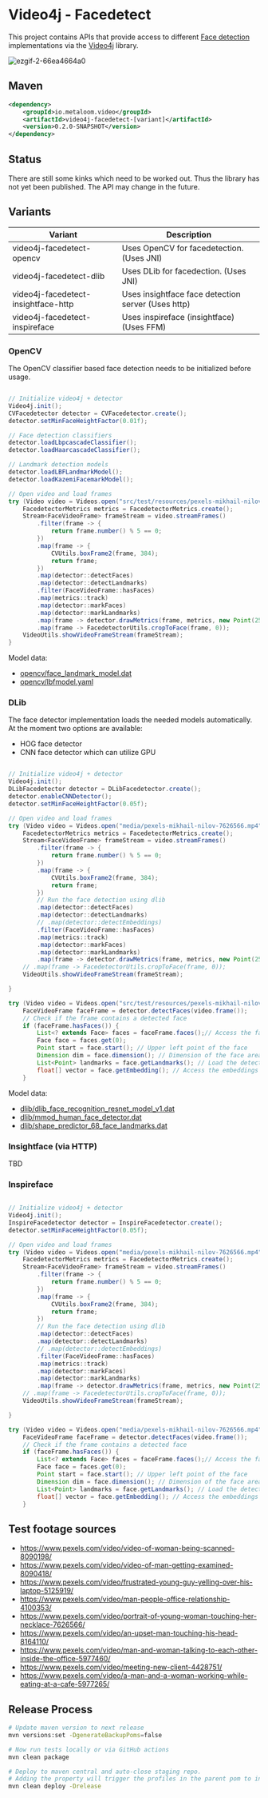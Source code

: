 # Video4j - Facedetect

This project contains APIs that provide access to different [Face detection](https://en.wikipedia.org/wiki/Face_detection) implementations via the [Video4j](https://github.com/metaloom/video4j) library.

![ezgif-2-66ea4664a0](https://user-images.githubusercontent.com/326605/213294042-a36913c8-8c94-4194-8e80-bc47ca32f99c.gif)

## Maven

```xml
<dependency>
	<groupId>io.metaloom.video</groupId>
	<artifactId>video4j-facedetect-[variant]</artifactId>
	<version>0.2.0-SNAPSHOT</version>
</dependency>
```

## Status

There are still some kinks which need to be worked out. Thus the library has not yet been published. The API may change in the future.


## Variants

| Variant                              | Description                               |
| ------------------------------------ | ----------------------------------------- |
| video4j-facedetect-opencv            | Uses OpenCV for facedetection. (Uses JNI) |
| video4j-facedetect-dlib              | Uses DLib for facedection.  (Uses JNI)    |
| video4j-facedetect-insightface-http  | Uses insightface face detection server (Uses http)  |
| video4j-facedetect-inspireface       | Uses inspireface (insightface) (Uses FFM) |


### OpenCV

The OpenCV classifier based face detection needs to be initialized before usage.

```java

// Initialize video4j + detector
Video4j.init();
CVFacedetector detector = CVFacedetector.create();
detector.setMinFaceHeightFactor(0.01f);

// Face detection classifiers
detector.loadLbpcascadeClassifier();
detector.loadHaarcascadeClassifier();

// Landmark detection models
detector.loadLBFLandmarkModel();
detector.loadKazemiFacemarkModel();

// Open video and load frames
try (Video video = Videos.open("src/test/resources/pexels-mikhail-nilov-7626566.mp4")) {
	FacedetectorMetrics metrics = FacedetectorMetrics.create();
	Stream<FaceVideoFrame> frameStream = video.streamFrames()
		.filter(frame -> {
			return frame.number() % 5 == 0;
		})
		.map(frame -> {
			CVUtils.boxFrame2(frame, 384);
			return frame;
		})
		.map(detector::detectFaces)
		.map(detector::detectLandmarks)
		.filter(FaceVideoFrame::hasFaces)
		.map(metrics::track)
		.map(detector::markFaces)
		.map(detector::markLandmarks)
		.map(frame -> detector.drawMetrics(frame, metrics, new Point(25, 45)))
		.map(frame -> FacedetectorUtils.cropToFace(frame, 0));
	VideoUtils.showVideoFrameStream(frameStream);
}
```

Model data:

* [opencv/face_landmark_model.dat](https://raw.githubusercontent.com/opencv/opencv_3rdparty/contrib_face_alignment_20170818/face_landmark_model.dat)
* [opencv/lbfmodel.yaml](https://raw.githubusercontent.com/kurnianggoro/GSOC2017/master/data/lbfmodel.yaml)



### DLib

The face detector implementation loads the needed models automatically.
At the moment two options are available:

* HOG face detector
* CNN face detector which can utilize GPU

```java

// Initialize video4j + detector
Video4j.init();
DLibFacedetector detector = DLibFacedetector.create();
detector.enableCNNDetector();
detector.setMinFaceHeightFactor(0.05f);

// Open video and load frames
try (Video video = Videos.open("media/pexels-mikhail-nilov-7626566.mp4")) {
	FacedetectorMetrics metrics = FacedetectorMetrics.create();
	Stream<FaceVideoFrame> frameStream = video.streamFrames()
		.filter(frame -> {
			return frame.number() % 5 == 0;
		})
		.map(frame -> {
			CVUtils.boxFrame2(frame, 384);
			return frame;
		})
		// Run the face detection using dlib
		.map(detector::detectFaces)
		.map(detector::detectLandmarks)
		// .map(detector::detectEmbeddings)
		.filter(FaceVideoFrame::hasFaces)
		.map(metrics::track)
		.map(detector::markFaces)
		.map(detector::markLandmarks)
		.map(frame -> detector.drawMetrics(frame, metrics, new Point(25, 45)));
	// .map(frame -> FacedetectorUtils.cropToFace(frame, 0));
	VideoUtils.showVideoFrameStream(frameStream);

}
```

```java
try (Video video = Videos.open("src/test/resources/pexels-mikhail-nilov-7626566.mp4")) {
	FaceVideoFrame faceFrame = detector.detectFaces(video.frame());
	// Check if the frame contains a detected face
	if (faceFrame.hasFaces()) {
		List<? extends Face> faces = faceFrame.faces();// Access the faces
		Face face = faces.get(0);
		Point start = face.start(); // Upper left point of the face
		Dimension dim = face.dimension(); // Dimension of the face area in pixel
		List<Point> landmarks = face.getLandmarks(); // Load the detected landmarks
		float[] vector = face.getEmbedding(); // Access the embeddings vector data
	}
```

Model data:

* [dlib/dlib_face_recognition_resnet_model_v1.dat](https://github.com/davisking/dlib-models/blob/master/dlib_face_recognition_resnet_model_v1.dat.bz2)
* [dlib/mmod_human_face_detector.dat](http://dlib.net/files/mmod_human_face_detector.dat.bz2)
* [dlib/shape_predictor_68_face_landmarks.dat](https://raw.githubusercontent.com/italojs/facial-landmarks-recognition/master/shape_predictor_68_face_landmarks.dat)


### Insightface (via HTTP)

TBD

### Inspireface


```java

// Initialize video4j + detector
Video4j.init();
InspireFacedetector detector = InspireFacedetector.create();
detector.setMinFaceHeightFactor(0.05f);

// Open video and load frames
try (Video video = Videos.open("media/pexels-mikhail-nilov-7626566.mp4")) {
	FacedetectorMetrics metrics = FacedetectorMetrics.create();
	Stream<FaceVideoFrame> frameStream = video.streamFrames()
		.filter(frame -> {
			return frame.number() % 5 == 0;
		})
		.map(frame -> {
			CVUtils.boxFrame2(frame, 384);
			return frame;
		})
		// Run the face detection using dlib
		.map(detector::detectFaces)
		.map(detector::detectLandmarks)
		// .map(detector::detectEmbeddings)
		.filter(FaceVideoFrame::hasFaces)
		.map(metrics::track)
		.map(detector::markFaces)
		.map(detector::markLandmarks)
		.map(frame -> detector.drawMetrics(frame, metrics, new Point(25, 45)));
	// .map(frame -> FacedetectorUtils.cropToFace(frame, 0));
	VideoUtils.showVideoFrameStream(frameStream);

}
```

```java
try (Video video = Videos.open("media/pexels-mikhail-nilov-7626566.mp4")) {
	FaceVideoFrame faceFrame = detector.detectFaces(video.frame());
	// Check if the frame contains a detected face
	if (faceFrame.hasFaces()) {
		List<? extends Face> faces = faceFrame.faces();// Access the faces
		Face face = faces.get(0);
		Point start = face.start(); // Upper left point of the face
		Dimension dim = face.dimension(); // Dimension of the face area in pixel
		List<Point> landmarks = face.getLandmarks(); // Load the detected landmarks
		float[] vector = face.getEmbedding(); // Access the embeddings vector data
	}
```


## Test footage sources

* https://www.pexels.com/video/video-of-woman-being-scanned-8090198/
* https://www.pexels.com/video/video-of-man-getting-examined-8090418/
* https://www.pexels.com/video/frustrated-young-guy-yelling-over-his-laptop-5125919/
* https://www.pexels.com/video/man-people-office-relationship-4100353/
* https://www.pexels.com/video/portrait-of-young-woman-touching-her-necklace-7626566/
* https://www.pexels.com/video/an-upset-man-touching-his-head-8164110/
* https://www.pexels.com/video/man-and-woman-talking-to-each-other-inside-the-office-5977460/
* https://www.pexels.com/video/meeting-new-client-4428751/
* https://www.pexels.com/video/a-man-and-a-woman-working-while-eating-at-a-cafe-5977265/


## Release Process

```bash
# Update maven version to next release
mvn versions:set -DgenerateBackupPoms=false

# Now run tests locally or via GitHub actions
mvn clean package

# Deploy to maven central and auto-close staging repo. 
# Adding the property will trigger the profiles in the parent pom to include gpg,javadoc...
mvn clean deploy -Drelease
```
